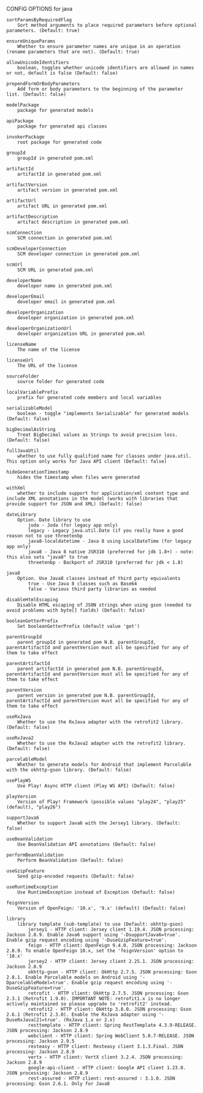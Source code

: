 
CONFIG OPTIONS for java

	sortParamsByRequiredFlag
	    Sort method arguments to place required parameters before optional parameters. (Default: true)

	ensureUniqueParams
	    Whether to ensure parameter names are unique in an operation (rename parameters that are not). (Default: true)

	allowUnicodeIdentifiers
	    boolean, toggles whether unicode identifiers are allowed in names or not, default is false (Default: false)

	prependFormOrBodyParameters
	    Add form or body parameters to the beginning of the parameter list. (Default: false)

	modelPackage
	    package for generated models

	apiPackage
	    package for generated api classes

	invokerPackage
	    root package for generated code

	groupId
	    groupId in generated pom.xml

	artifactId
	    artifactId in generated pom.xml

	artifactVersion
	    artifact version in generated pom.xml

	artifactUrl
	    artifact URL in generated pom.xml

	artifactDescription
	    artifact description in generated pom.xml

	scmConnection
	    SCM connection in generated pom.xml

	scmDeveloperConnection
	    SCM developer connection in generated pom.xml

	scmUrl
	    SCM URL in generated pom.xml

	developerName
	    developer name in generated pom.xml

	developerEmail
	    developer email in generated pom.xml

	developerOrganization
	    developer organization in generated pom.xml

	developerOrganizationUrl
	    developer organization URL in generated pom.xml

	licenseName
	    The name of the license

	licenseUrl
	    The URL of the license

	sourceFolder
	    source folder for generated code

	localVariablePrefix
	    prefix for generated code members and local variables

	serializableModel
	    boolean - toggle "implements Serializable" for generated models (Default: false)

	bigDecimalAsString
	    Treat BigDecimal values as Strings to avoid precision loss. (Default: false)

	fullJavaUtil
	    whether to use fully qualified name for classes under java.util. This option only works for Java API client (Default: false)

	hideGenerationTimestamp
	    hides the timestamp when files were generated

	withXml
	    whether to include support for application/xml content type and include XML annotations in the model (works with libraries that provide support for JSON and XML) (Default: false)

	dateLibrary
	    Option. Date library to use
	        joda - Joda (for legacy app only)
	        legacy - Legacy java.util.Date (if you really have a good reason not to use threetenbp
	        java8-localdatetime - Java 8 using LocalDateTime (for legacy app only)
	        java8 - Java 8 native JSR310 (preferred for jdk 1.8+) - note: this also sets "java8" to true
	        threetenbp - Backport of JSR310 (preferred for jdk < 1.8)

	java8
	    Option. Use Java8 classes instead of third party equivalents
	        true - Use Java 8 classes such as Base64
	        false - Various third party libraries as needed

	disableHtmlEscaping
	    Disable HTML escaping of JSON strings when using gson (needed to avoid problems with byte[] fields) (Default: false)

	booleanGetterPrefix
	    Set booleanGetterPrefix (default value 'get')

	parentGroupId
	    parent groupId in generated pom N.B. parentGroupId, parentArtifactId and parentVersion must all be specified for any of them to take effect

	parentArtifactId
	    parent artifactId in generated pom N.B. parentGroupId, parentArtifactId and parentVersion must all be specified for any of them to take effect

	parentVersion
	    parent version in generated pom N.B. parentGroupId, parentArtifactId and parentVersion must all be specified for any of them to take effect

	useRxJava
	    Whether to use the RxJava adapter with the retrofit2 library. (Default: false)

	useRxJava2
	    Whether to use the RxJava2 adapter with the retrofit2 library. (Default: false)

	parcelableModel
	    Whether to generate models for Android that implement Parcelable with the okhttp-gson library. (Default: false)

	usePlayWS
	    Use Play! Async HTTP client (Play WS API) (Default: false)

	playVersion
	    Version of Play! Framework (possible values "play24", "play25" (default), "play26")

	supportJava6
	    Whether to support Java6 with the Jersey1 library. (Default: false)

	useBeanValidation
	    Use BeanValidation API annotations (Default: false)

	performBeanValidation
	    Perform BeanValidation (Default: false)

	useGzipFeature
	    Send gzip-encoded requests (Default: false)

	useRuntimeException
	    Use RuntimeException instead of Exception (Default: false)

	feignVersion
	    Version of OpenFeign: '10.x', '9.x' (default) (Default: false)

	library
	    library template (sub-template) to use (Default: okhttp-gson)
	        jersey1 - HTTP client: Jersey client 1.19.4. JSON processing: Jackson 2.8.9. Enable Java6 support using '-DsupportJava6=true'. Enable gzip request encoding using '-DuseGzipFeature=true'.
	        feign - HTTP client: OpenFeign 9.4.0. JSON processing: Jackson 2.8.9. To enable OpenFeign 10.x, set the 'feignVersion' option to '10.x'
	        jersey2 - HTTP client: Jersey client 2.25.1. JSON processing: Jackson 2.8.9
	        okhttp-gson - HTTP client: OkHttp 2.7.5. JSON processing: Gson 2.8.1. Enable Parcelable models on Android using '-DparcelableModel=true'. Enable gzip request encoding using '-DuseGzipFeature=true'.
	        retrofit - HTTP client: OkHttp 2.7.5. JSON processing: Gson 2.3.1 (Retrofit 1.9.0). IMPORTANT NOTE: retrofit1.x is no longer actively maintained so please upgrade to 'retrofit2' instead.
	        retrofit2 - HTTP client: OkHttp 3.8.0. JSON processing: Gson 2.6.1 (Retrofit 2.3.0). Enable the RxJava adapter using '-DuseRxJava[2]=true'. (RxJava 1.x or 2.x)
	        resttemplate - HTTP client: Spring RestTemplate 4.3.9-RELEASE. JSON processing: Jackson 2.8.9
	        webclient - HTTP client: Spring WebClient 5.0.7-RELEASE. JSON processing: Jackson 2.9.5
	        resteasy - HTTP client: Resteasy client 3.1.3.Final. JSON processing: Jackson 2.8.9
	        vertx - HTTP client: VertX client 3.2.4. JSON processing: Jackson 2.8.9
	        google-api-client - HTTP client: Google API client 1.23.0. JSON processing: Jackson 2.8.9
	        rest-assured - HTTP client: rest-assured : 3.1.0. JSON processing: Gson 2.6.1. Only for Java8


